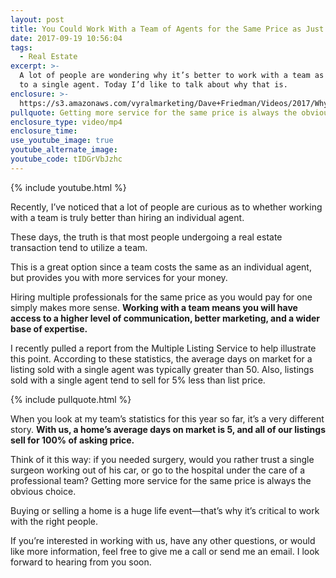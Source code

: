 ```yaml
---
layout: post
title: You Could Work With a Team of Agents for the Same Price as Just One
date: 2017-09-19 10:56:04
tags:
  - Real Estate
excerpt: >-
  A lot of people are wondering why it’s better to work with a team as opposed
  to a single agent. Today I’d like to talk about why that is.
enclosure: >-
  https://s3.amazonaws.com/vyralmarketing/Dave+Friedman/Videos/2017/Why+Use+A+Team%253F+-+Charleston+%2526+Mt.+Pleasant+Real+Estate+Agent.mp4
pullquote: Getting more service for the same price is always the obvious choice.
enclosure_type: video/mp4
enclosure_time:
use_youtube_image: true
youtube_alternate_image:
youtube_code: tIDGrVbJzhc
---
```



{% include youtube.html %}

Recently, I’ve noticed that a lot of people are curious as to whether working with a team is truly better than hiring an individual agent.

These days, the truth is that most people undergoing a real estate transaction tend to utilize a team.

This is a great option since a team costs the same as an individual agent, but provides you with more services for your money.

Hiring multiple professionals for the same price as you would pay for one simply makes more sense. **Working with a team means you will have access to a higher level of communication, better marketing, and a wider base of expertise.**

I recently pulled a report from the Multiple Listing Service to help illustrate this point. According to these statistics, the average days on market for a listing sold with a single agent was typically greater than 50. Also, listings sold with a single agent tend to sell for 5% less than list price.

{% include pullquote.html %}

When you look at my team’s statistics for this year so far, it’s a very different story. **With us, a home’s average days on market is 5, and all of our listings sell for 100% of asking price.**

Think of it this way: if you needed surgery, would you rather trust a single surgeon working out of his car, or go to the hospital under the care of a professional team? Getting more service for the same price is always the obvious choice.

Buying or selling a home is a huge life event—that’s why it’s critical to work with the right people.

If you’re interested in working with us, have any other questions, or would like more information, feel free to give me a call or send me an email. I look forward to hearing from you soon.